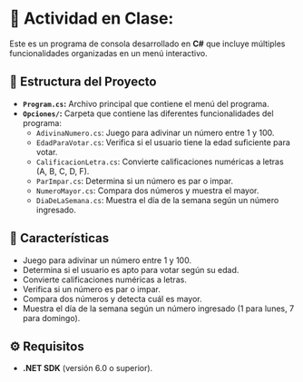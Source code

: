 # 📘 Actividad en Clase:

Este es un programa de consola desarrollado en **C#** que incluye múltiples funcionalidades organizadas en un menú interactivo.

## 📂 Estructura del Proyecto

- **`Program.cs`:** Archivo principal que contiene el menú del programa.
- **`Opciones/`:** Carpeta que contiene las diferentes funcionalidades del programa:
  - `AdivinaNumero.cs`: Juego para adivinar un número entre 1 y 100.
  - `EdadParaVotar.cs`: Verifica si el usuario tiene la edad suficiente para votar.
  - `CalificacionLetra.cs`: Convierte calificaciones numéricas a letras (A, B, C, D, F).
  - `ParImpar.cs`: Determina si un número es par o impar.
  - `NumeroMayor.cs`: Compara dos números y muestra el mayor.
  - `DiaDeLaSemana.cs`: Muestra el día de la semana según un número ingresado.

## 🚀 Características

- Juego para adivinar un número entre 1 y 100.
- Determina si el usuario es apto para votar según su edad.
- Convierte calificaciones numéricas a letras.
- Verifica si un número es par o impar.
- Compara dos números y detecta cuál es mayor.
- Muestra el día de la semana según un número ingresado (1 para lunes, 7 para domingo).

## ⚙️ Requisitos

- **.NET SDK** (versión 6.0 o superior).
